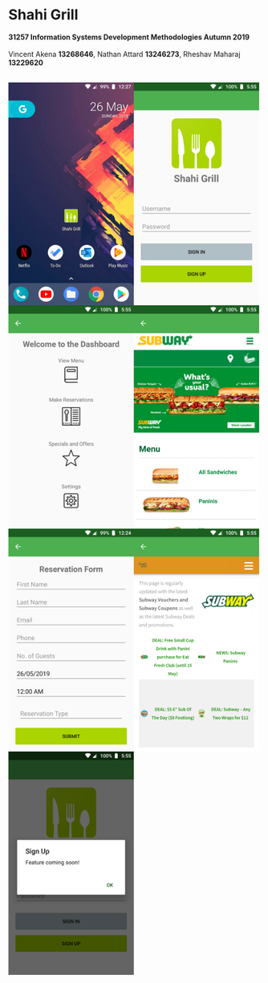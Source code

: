 # Shahi Grill
<b>31257 Information Systems Development Methodologies Autumn 2019</b> <br> <br>
Vincent Akena <b>13268646</b>, Nathan Attard <b>13246273</b>, Rheshav Maharaj <b>13229620</b> <br><br>

<img src="Screenshots/newhome.png" width="250" align="left"/>
<img src="Screenshots/home.png" width="250" align="left"/> 
<img src="Screenshots/dashboard.png" width="250" align="left"/> <br>
<img src="Screenshots/menu.png" width="250" align="left"/> 
<img src="Screenshots/newres.png" width="250" align="left"/> 
<img src="Screenshots/specials.png" width="250" align="left"/> <br>
<img src="Screenshots/signup.png" width="250" align="left"/> 
